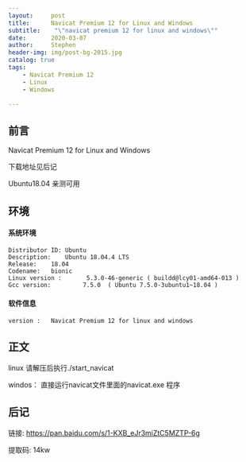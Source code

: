 ```yaml
---
layout:     post
title:      Navicat Premium 12 for Linux and Windows
subtitle:    "\"navicat premium 12 for linux and windows\""
date:       2020-03-07
author:     Stephen
header-img: img/post-bg-2015.jpg
catalog: true
tags:
    - Navicat Premium 12
    - Linux
    - Windows

---
```

## 前言
Navicat Premium 12 for Linux and Windows

下载地址见后记

Ubuntu18.04 亲测可用


## 环境
#### 系统环境
```text
Distributor ID:	Ubuntu
Description:	Ubuntu 18.04.4 LTS
Release:	18.04
Codename:	bionic
Linux version :       5.3.0-46-generic ( buildd@lcy01-amd64-013 ) 
Gcc version:         7.5.0  ( Ubuntu 7.5.0-3ubuntu1~18.04 )
```

#### 软件信息
```text
version : 	Navicat Premium 12 for linux and windows
```



## 正文

linux
请解压后执行./start_navicat

windos：
直接运行navicat文件里面的navicat.exe 程序

## 后记
链接: https://pan.baidu.com/s/1-KXB_eJr3miZtC5MZTP-6g

提取码: 14kw


